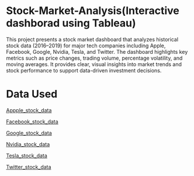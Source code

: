 # Stock-Market-Analysis(Interactive dashborad using Tableau)
This project presents a stock market dashboard that analyzes historical stock data (2016–2019) for major tech companies including Apple, Facebook, Google, Nvidia, Tesla, and Twitter. The dashboard highlights key metrics such as price changes, trading volume, percentage volatility, and moving averages. It provides clear, visual insights into market trends and stock performance to support data-driven investment decisions.
# Data Used
<a href="https://github.com/Pushkar2520/Stock-Market-Analysis/blob/main/AAPL.csv">Appple_stock_data<a/>

<a href="https://github.com/Pushkar2520/Stock-Market-Analysis/blob/main/FB.csv">Facebook_stock_data<a/>

<a href="https://github.com/Pushkar2520/Stock-Market-Analysis/blob/main/GOOGL.csv">Google_stock_data<a/>

<a href="https://github.com/Pushkar2520/Stock-Market-Analysis/blob/main/NVDA.csv">Nvidia_stock_data<a/>

<a href="https://github.com/Pushkar2520/Stock-Market-Analysis/blob/main/TSLA.csv">Tesla_stock_data<a/>

<a href="https://github.com/Pushkar2520/Stock-Market-Analysis/blob/main/TWTR.csv">Twitter_stock_data<a/>
